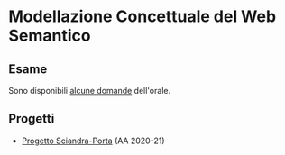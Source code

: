 # Modellazione Concettuale del Web Semantico

## Esame

Sono disponibili [alcune domande](Esame/Domande%20e%20Risposte%20ModSem.md) dell'orale.

## Progetti

- [Progetto Sciandra-Porta](https://github.com/LorenzoSciandra/DeliveryDoctor) (AA 2020-21)

